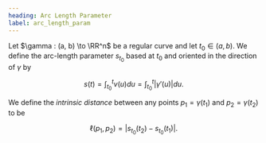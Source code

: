 ```yaml
---
heading: Arc Length Parameter
label: arc_length_param
---
```


Let $\gamma : (a, b) \to \RR^n$ be a regular curve and let $t_0 \in (a, b)$. We define the arc-length parameter $s_{t_0}$ based at $t_0$ and oriented in the direction of $\gamma$ by

$$
s(t) = \int_{t_0}^t v(u) du = \int_{t_0}^t \lvert \gamma'(u) \rvert du.
$$

We define the _intrinsic distance_ between any points $p_1 = \gamma(t_1)$ and $p_2 = \gamma(t_2)$ to be

$$
\ell(p_1, p_2) = \lvert s_{t_0}(t_2) - s_{t_0}(t_1) \rvert.
$$

